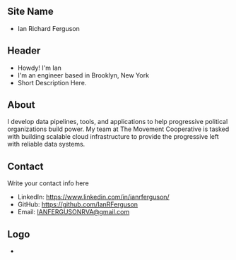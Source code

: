 ## Site Name
- Ian Richard Ferguson

## Header
- Howdy! I'm Ian
- I'm an engineer based in Brooklyn, New York
- Short Description Here.

## About
I develop data pipelines, tools, and applications to help progressive political organizations build power. My team at The Movement Cooperative is tasked with building scalable cloud infrastructure to provide the progressive left with reliable data systems.

## Contact
Write your contact info here
- LinkedIn: https://www.linkedin.com/in/ianrferguson/
- GitHub: https://github.com/IanRFerguson
- Email: IANFERGUSONRVA@gmail.com

## Logo
- 